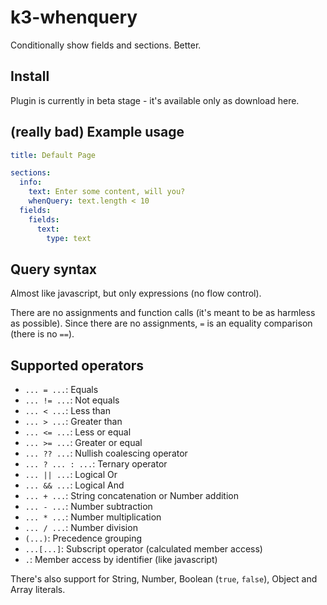 # k3-whenquery
Conditionally show fields and sections. Better.

## Install
Plugin is currently in beta stage - it's available only as download here. 

## (really bad) Example usage
```yml
title: Default Page

sections:
  info:
    text: Enter some content, will you?
    whenQuery: text.length < 10
  fields:
    fields:
      text:
        type: text
```

## Query syntax
Almost like javascript, but only expressions (no flow control).

There are no assignments and function calls (it's meant to be as harmless as possible). 
Since there are no assignments, `=` is an equality comparison (there is no `==`). 

## Supported operators
 - `... = ...`: Equals
 - `... != ...`: Not equals
 - `... < ...`: Less than
 - `... > ...`: Greater than
 - `... <= ...`: Less or equal
 - `... >= ...`: Greater or equal
 - `... ?? ...`: Nullish coalescing operator 
 - `... ? ... : ...`: Ternary operator
 - `... || ...`: Logical Or
 - `... && ...`: Logical And
 - `... + ...`: String concatenation or Number addition
 - `... - ...`: Number subtraction
 - `... * ...`: Number multiplication
 - `... / ...`: Number division
 - `(...)`: Precedence grouping
 - `...[...]`: Subscript operator (calculated member access)
 - `.`: Member access by identifier (like javascript)
 
 There's also support for String, Number, Boolean (`true`, `false`), Object and Array literals. 
 

